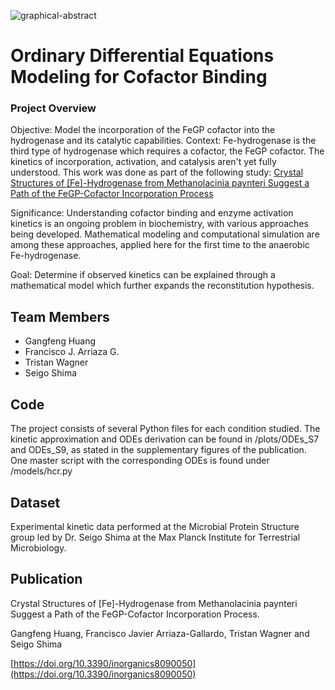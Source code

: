 ![graphical-abstract](https://pub.mdpi-res.com/inorganics/inorganics-08-00050/article_deploy/html/images/inorganics-08-00050-ag-550.jpg?1602051362)

# Ordinary Differential Equations Modeling for Cofactor Binding

### Project Overview

Objective: Model the incorporation of the FeGP cofactor into the hydrogenase and its catalytic capabilities.
Context: Fe-hydrogenase is the third type of hydrogenase which requires a cofactor, the FeGP cofactor. The kinetics of incorporation, activation, and catalysis aren't yet fully understood. This work was done as part of the following study: [Crystal Structures of [Fe]-Hydrogenase from Methanolacinia paynteri Suggest a Path of the FeGP-Cofactor Incorporation Process](https://doi.org/10.3390/inorganics8090050)

Significance: Understanding cofactor binding and enzyme activation kinetics is an ongoing problem in biochemistry, with various approaches being developed. Mathematical modeling and computational simulation are among these approaches, applied here for the first time to the anaerobic Fe-hydrogenase.

Goal: Determine if observed kinetics can be explained through a mathematical model which further expands the reconstitution hypothesis.

## Team Members

- Gangfeng Huang
- Francisco J. Arriaza G.
- Tristan Wagner
- Seigo Shima

## Code

The project consists of several Python files for each condition studied. The kinetic approximation and ODEs derivation can be found in /plots/ODEs_S7 and ODEs_S9, as stated in the supplementary figures of the publication.
One master script with the corresponding ODEs is found under /models/hcr.py

## Dataset

Experimental kinetic data performed at the Microbial Protein Structure group led by Dr. Seigo Shima at the Max Planck Institute for Terrestrial Microbiology.

## Publication

Crystal Structures of [Fe]-Hydrogenase from Methanolacinia paynteri Suggest a Path of the FeGP-Cofactor Incorporation Process.

Gangfeng Huang, Francisco Javier Arriaza-Gallardo, Tristan Wagner and Seigo Shima

[https://doi.org/10.3390/inorganics8090050](https://doi.org/10.3390/inorganics8090050)

